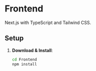 # Frontend
Next.js with TypeScript and Tailwind CSS.

## Setup
1. **Download & Install**:
   ```bash
   cd Frontend
   npm install